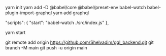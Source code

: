 yarn init
yarn add -D @babel/core @babel/preset-env babel-watch babel-plugin-import-graphql
yarn add graphql

"scripts": {
"start": "babel-watch ./src/index.js"
},

yarn start

git remote add origin https://github.com/Shelvadim/gql_backend.git
git branch -M main
git push -u origin main
